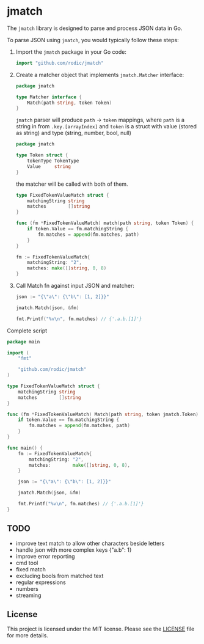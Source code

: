 # jmatch

The `jmatch` library is designed to parse and process JSON data in Go.

To parse JSON using `jmatch`, you would typically follow these steps:


1. Import the `jmatch` package in your Go code:
    ```go
    import "github.com/rodic/jmatch"
    ```

2. Create a matcher object that implements `jmatch.Matcher` interface:
    ```go
    package jmatch

    type Matcher interface {
        Match(path string, token Token)
    }
    ```

    `jmatch` parser will produce `path` -> `token` mappings, where `path` is a string in from `.key.[arrayIndex]` and `token` is a struct with value (stored as string) and type (string, number, bool, null)
    ```go
    package jmatch

    type Token struct {
        tokenType TokenType
        Value     string
    }
    ```
    the matcher will be called with both of them.

    ```go
    type FixedTokenValueMatch struct {
        matchingString string
        matches        []string
    }

    func (fm *FixedTokenValueMatch) match(path string, token Token) {
	    if token.Value == fm.matchingString {
            fm.matches = append(fm.matches, path)
        }
    }

    fm := FixedTokenValueMatch{
        matchingString: "2",
        matches: make([]string, 0, 8)
    }
    ```

3. Call Match fn against input JSON and matcher:
    ```go
    json := "{\"a\": {\"b\": [1, 2]}}"

    jmatch.Match(json, &fm)

    fmt.Printf("%v\n", fm.matches) // {'.a.b.[1]'}
    ```

Complete script
```go
package main

import (
	"fmt"

	"github.com/rodic/jmatch"
)

type FixedTokenValueMatch struct {
	matchingString string
	matches        []string
}

func (fm *FixedTokenValueMatch) Match(path string, token jmatch.Token) {
	if token.Value == fm.matchingString {
		fm.matches = append(fm.matches, path)
	}
}

func main() {
	fm := FixedTokenValueMatch{
		matchingString: "2",
		matches:        make([]string, 0, 8),
	}

	json := "{\"a\": {\"b\": [1, 2]}}"

	jmatch.Match(json, &fm)

	fmt.Printf("%v\n", fm.matches) // {'.a.b.[1]'}
}
```

## TODO

- improve text match to allow other characters beside letters
- handle json with more complex keys {"a.b": 1}
- improve error reporting
- cmd tool
- fixed match
- excluding bools from matched text
- regular expressions
- numbers
- streaming

## License

This project is licensed under the MIT license. Please see the [LICENSE](LICENSE) file for more details.
